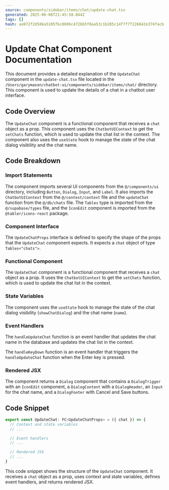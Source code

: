 ```yaml
---
source: components/sidebar/items/chat/update-chat.tsx
generated: 2025-06-08T21:45:58.844Z
tags: []
hash: aa972f2d586a5105fbc8696c4726b5f8aa53c1b285c14f7f7f226842e374facb
---
```


# Update Chat Component Documentation

This document provides a detailed explanation of the `UpdateChat` component in the `update-chat.tsx` file located in the `/Users/garymason/chatbot-ui/components/sidebar/items/chat/` directory. This component is used to update the details of a chat in a chatbot user interface.

## Code Overview

The `UpdateChat` component is a functional component that receives a `chat` object as a prop. This component uses the `ChatbotUIContext` to get the `setChats` function, which is used to update the chat list in the context. The component also uses the `useState` hook to manage the state of the chat dialog visibility and the chat name.

## Code Breakdown

### Import Statements

The component imports several UI components from the `@/components/ui` directory, including `Button`, `Dialog`, `Input`, and `Label`. It also imports the `ChatbotUIContext` from the `@/context/context` file and the `updateChat` function from the `@/db/chats` file. The `Tables` type is imported from the `@/supabase/types` file, and the `IconEdit` component is imported from the `@tabler/icons-react` package.

### Component Interface

The `UpdateChatProps` interface is defined to specify the shape of the props that the `UpdateChat` component expects. It expects a `chat` object of type `Tables<"chats">`.

### Functional Component

The `UpdateChat` component is a functional component that receives a `chat` object as a prop. It uses the `ChatbotUIContext` to get the `setChats` function, which is used to update the chat list in the context.

### State Variables

The component uses the `useState` hook to manage the state of the chat dialog visibility (`showChatDialog`) and the chat name (`name`).

### Event Handlers

The `handleUpdateChat` function is an event handler that updates the chat name in the database and updates the chat list in the context.

The `handleKeyDown` function is an event handler that triggers the `handleUpdateChat` function when the Enter key is pressed.

### Rendered JSX

The component returns a `Dialog` component that contains a `DialogTrigger` with an `IconEdit` component, a `DialogContent` with a `DialogHeader`, an `Input` for the chat name, and a `DialogFooter` with Cancel and Save buttons.

## Code Snippet

```ts
export const UpdateChat: FC<UpdateChatProps> = ({ chat }) => {
  // Context and state variables
  // ...

  // Event handlers
  // ...

  // Rendered JSX
  // ...
}
```

This code snippet shows the structure of the `UpdateChat` component. It receives a `chat` object as a prop, uses context and state variables, defines event handlers, and returns rendered JSX.